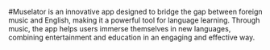 #Muselator is an innovative app designed
to bridge the gap between foreign music
and English, making it a powerful tool for
language learning. Through music, the
app helps users immerse themselves in
new languages, combining entertainment
and education in an engaging and
effective way.

